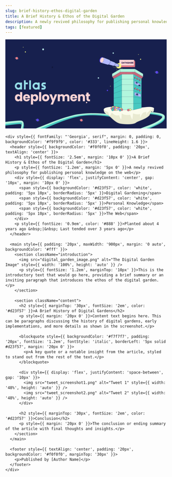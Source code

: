 ```yaml
---
slug: brief-history-ethos-digital-garden
title: A Brief History & Ethos of the Digital Garden
description: A newly revived philosophy for publishing personal knowledge on the web
tags: [featured]
---
```

![Docusaurus Plushie](./deployment.png)
<!-- truncate -->
    <div style={{ fontFamily: "'Georgia', serif", margin: 0, padding: 0, backgroundColor: '#f9f9f9', color: '#333', lineHeight: 1.6 }}>
      <header style={{ backgroundColor: '#f0f0f0', padding: '20px', textAlign: 'center' }}>
        <h1 style={{ fontSize: '2.5em', margin: '10px 0' }}>A Brief History & Ethos of the Digital Garden</h1>
        <p style={{ fontSize: '1.2em', margin: '5px 0' }}>A newly revived philosophy for publishing personal knowledge on the web</p>
        <div style={{ display: 'flex', justifyContent: 'center', gap: '10px', margin: '10px 0' }}>
          <span style={{ backgroundColor: '#d23f57', color: 'white', padding: '5px 10px', borderRadius: '5px' }}>Digital Gardening</span>
          <span style={{ backgroundColor: '#d23f57', color: 'white', padding: '5px 10px', borderRadius: '5px' }}>Personal Knowledge</span>
          <span style={{ backgroundColor: '#d23f57', color: 'white', padding: '5px 10px', borderRadius: '5px' }}>The Web</span>
        </div>
        <p style={{ fontSize: '0.9em', color: '#888' }}>Planted about 4 years ago &nbsp;|&nbsp; Last tended over 3 years ago</p>
      </header>

      <main style={{ padding: '20px', maxWidth: '900px', margin: '0 auto', backgroundColor: '#fff' }}>
        <section className="introduction">
          <img src="digital_garden_image.png" alt="The Digital Garden Image" style={{ width: '100%', height: 'auto' }} />
          <p style={{ fontSize: '1.2em', marginTop: '10px' }}>This is the introductory text that would go here, providing a brief summary or an inviting paragraph that introduces the ethos of the digital garden.</p>
        </section>

        <section className="content">
          <h2 style={{ marginTop: '30px', fontSize: '2em', color: '#d23f57' }}>A Brief History of Digital Gardens</h2>
          <p style={{ margin: '20px 0' }}>Content text begins here. This can be paragraphs discussing the history of digital gardens, early implementations, and more details as shown in the screenshot.</p>

          <blockquote style={{ backgroundColor: '#f7f7f7', padding: '20px', fontSize: '1.2em', fontStyle: 'italic', borderLeft: '5px solid #d23f57', margin: '20px 0' }}>
            <p>A key quote or a notable insight from the article, styled to stand out from the rest of the text.</p>
          </blockquote>

          <div style={{ display: 'flex', justifyContent: 'space-between', gap: '10px' }}>
            <img src="tweet_screenshot1.png" alt="Tweet 1" style={{ width: '48%', height: 'auto' }} />
            <img src="tweet_screenshot2.png" alt="Tweet 2" style={{ width: '48%', height: 'auto' }} />
          </div>

          <h2 style={{ marginTop: '30px', fontSize: '2em', color: '#d23f57' }}>Conclusion</h2>
          <p style={{ margin: '20px 0' }}>The conclusion or ending summary of the article with final thoughts and insights.</p>
        </section>
      </main>

      <footer style={{ textAlign: 'center', padding: '20px', backgroundColor: '#f0f0f0', marginTop: '30px' }}>
        <p>Published by [Author Name]</p>
      </footer>
    </div>
